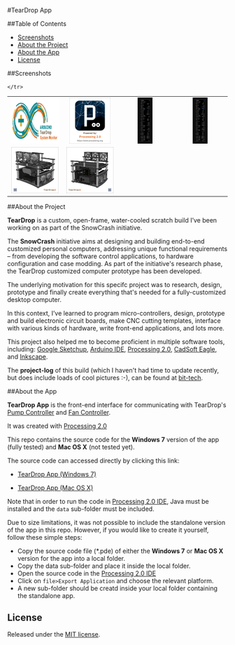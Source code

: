#TearDrop App

##Table of Contents

* [Screenshots](#screenshots)
* [About the Project](#about-the-project)
* [About the App](#about-the-app)
* [License](#license)


##Screenshots

<table>
	<tr>
		<td align="center" width="200px">
			<a href="https://raw.githubusercontent.com/nadavmatalon/TearDrop_App/master/images/TDAP_Arduino.jpg">
				<img src="images/TDAP_Arduino.jpg" height="105px" />
			</a>
		</td>
		<td align="center" width="200px">
			<a href="https://raw.githubusercontent.com/nadavmatalon/TearDrop_App/master/images/processing_logo.jpg">
				<img src="images/processing_logo.jpg" height="105px" />
			</a>
		</td>
		<td align="center" width="200px">
			<a href="https://raw.githubusercontent.com/nadavmatalon/TearDrop_App/master/images/TDAP_1.jpg">
				<img src="images/TDAP_1.jpg" height="105px" />
			</a>
		</td>
		<td align="center" width="200px">
			<a href="https://raw.githubusercontent.com/nadavmatalon/TearDrop_App/master/images/TDAP_2.jpg">
				<img src="images/TDAP_2.jpg" height="105px" />
			</a>
		</td>
	</tr>
	<tr>
		<td align="center" width="200px">
			<a href="https://raw.githubusercontent.com/nadavmatalon/TearDrop_App/master/images/TearDrop_1.jpg">
				<img src="images/TearDrop_1.jpg" height="105px" />
			</a>
		</td>
		<td align="center" width="200px">
			<a href="https://raw.githubusercontent.com/nadavmatalon/TearDrop_App/master/images/TearDrop_2.jpg">
				<img src="images/TearDrop_2.jpg" height="105px" />
			</a>
		</td>


	</tr>
</table>


##About the Project
 
__TearDrop__ is a custom, open-frame, water-cooled scratch build I’ve been 
working on as part of the SnowCrash initiative.

The __SnowCrash__ initiative aims at designing and building end-to-end customized 
personal computers, addressing unique functional requirements – from developing 
the software control applications, to hardware configuration and case modding. 
As part of the initiative's research phase, the TearDrop customized computer 
prototype has been developed.

The underlying motivation for this specifc project was to research, design, 
prototype and finally create everything that's needed for a fully-customized 
desktop computer.

In this context, I’ve learned to program micro-controllers, design, prototype 
and build electronic circuit boards, make CNC cutting templates, interface with 
various kinds of hardware, write front-end applications, and lots more.

This project also helped me to become proficient in multiple software tools, including: 
[Google Sketchup](http://www.sketchup.com/), 
[Arduino IDE](http://www.arduino.cc/), [Processing 2.0](http://processing.org/), 
[CadSoft Eagle](http://www.cadsoftusa.com/download-eagle/freeware/), 
and [Inkscape](http://www.inkscape.org/en/).
 
The __project-log__ of this build (which I haven't had time to update recently, but 
does include loads of cool pictures :-), can be found 
at [bit-tech](http://forums.bit-tech.net/showthread.php?t=234218).
 

##About the App

__TearDrop App__ is the front-end interface for communicating with TearDrop's 
[Pump Controller](https://github.com/nadavmatalon/TearDrop_Pump_Controller) 
and [Fan Controller](https://github.com/nadavmatalon/TearDrop_Fan_Controller).

It was created with [Processing 2.0](http://processing.org/)

This repo contains the source code for the __Windows 7__ version of the app 
(fully tested) and __Mac OS X__ (not tested yet).

The source code can accessed directly by clicking this link:

* [TearDrop App (Windows 7)](TearDrop_App_Win/TearDrop_App/TearDrop_App.pde)

* [TearDrop App (Mac OS X)](TearDrop_App_Mac/TearDrop_App_Mac.pde)

Note that in order to run the code in [Processing 2.0 IDE](http://processing.org/), 
Java must be installed and the `data` sub-folder must be included.

Due to size limitations, it was not possible to include the standalone version of the app
in this repo. However, if you would like to create it yourself, follow these simple steps:

* Copy the source code file (*.pde) of either the __Windows 7__ or __Mac OS X__ version 
  for the app into a local folder.
* Copy the data sub-folder and place it inside the local folder.
* Open the source code in the [Processing 2.0 IDE](http://processing.org/)
* Click on `file>Export Application` and choose the relevant platform.
* A new sub-folder should be creatd inside your local folder containing the standalone app.


##  License

<p>Released under the <a href="http://www.opensource.org/licenses/MIT">MIT license</a>.</p>

